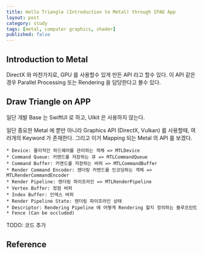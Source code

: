 ```yaml
---
title: Hello Triangle (Introduction to Metal) through IPAD App
layout: post
category: study
tags: [metal, computer graphics, shader]
published: false
--- 
```


## Introduction to Metal

DirectX 와 마찬가지로, GPU 를 사용할수 있게 만든 API 라고 할수 있다. 이 API 같은 경우 Parallel Processing 또는 Rendering 을 담당한다고 볼수 있다. 

## Draw Triangle on APP
일단 개발 Base 는 SwiftUI 로 하고, UIkit 은 사용하지 않는다. 

일단 중요한 Metal 에 뿐만 아니라 Graphics API (DirectX, Vulkan) 를 사용할때, 여러개의 Keyword 가 존재한다. 그리고 이거 Mapping 되는 Metal 의 API 를 보겠다.

```
* Device: 물리적인 하드웨어를 관리하는 객체 => MTLDevice 
* Command Queue: 커맨드를 저장하는 큐 => MTLCommandQueue 
* Command Buffer: 커맨드를 저장하는 버퍼 => MTLCommandBuffer 
* Render Command Encoder: 렌더링 커맨드를 인코딩하는 객체 => MTLRenderCommandEncoder 
* Render Pipeline: 렌더링 파이프라인 => MTLRenderPipeline
* Vertex Buffer: 정점 버퍼
* Index Buffer: 인덱스 버퍼
* Render Pipeline State: 렌더링 파이프라인 상태
* Descriptor: Rendering Pipeline 에 어떻게 Rendering 할지 정의하는 블루프린트
* Fence (Can be occluded)
```

TODO: 코드 추가

## Reference
